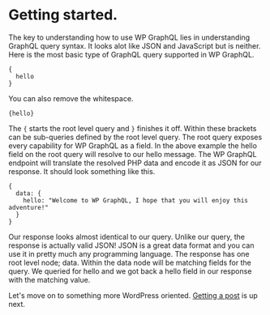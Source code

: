 # Getting started.

The key to understanding how to use WP GraphQL lies in understanding GraphQL query syntax. It looks alot like JSON and JavaScript but is neither. Here is the most basic type of GraphQL query supported in WP GraphQL.

```
{
  hello
}
```

You can also remove the whitespace.

```
{hello}
```

The `{` starts the root level query and `}` finishes it off. Within these brackets can be sub-queries defined by the root level query. The root query exposes every capability for WP GraphQL as a field. In the above example the hello field on the root query will resolve to our hello message. The WP GraphQL endpoint will translate the resolved PHP data and encode it as JSON for our response. It should look something like this.

```
{
  data: {
    hello: "Welcome to WP GraphQL, I hope that you will enjoy this adventure!"
  }
}
```

Our response looks almost identical to our query. Unlike our query, the response is actually valid JSON! JSON is a great data format and you can use it in pretty much any programming language. The response has one root level node; data. Within the data node will be matching fields for the query. We queried for hello and we got back a hello field in our response with the matching value.

Let's move on to something more WordPress oriented. [Getting a post](getting_a_post.md) is up next.